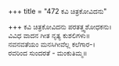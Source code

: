 +++
title = "472 ಕವಿ ಚಿತ್ರಕೋವಿದನು"

+++
ಕವಿ ಚಿತ್ರಕೋವಿದನು ಪರತತ್ತ್ವಶೋಧಕನು।  
ವಿವಿಧ ವಾದನ ಗೀತ ನೃತ್ಯ ಕುಶಲಿಗಳು॥  
ನವನವತೆಯಂ ಮನಸಿಗೀವೆಲ್ಲ ಕಲೆಗಾರ-।  
ರವರಿಂದ ಸುಂದರತೆ - ಮಂಕುತಿಮ್ಮ॥  

